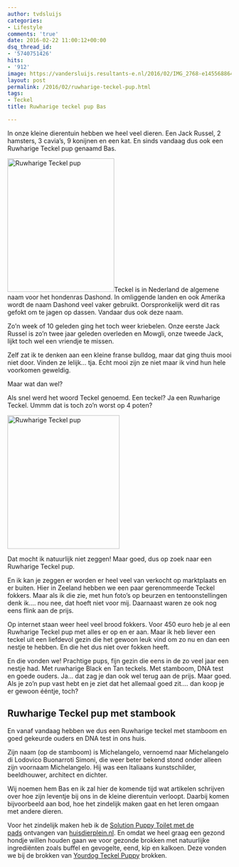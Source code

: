 ```yaml
---
author: tvdsluijs
categories:
- Lifestyle
comments: 'true'
date: 2016-02-22 11:00:12+00:00
dsq_thread_id:
- '5740751426'
hits:
- '912'
image: https://vandersluijs.resultants-e.nl/2016/02/IMG_2768-e1455688646558-825x501.jpg
layout: post
permalink: /2016/02/ruwharige-teckel-pup.html
tags:
- Teckel
title: Ruwharige teckel pup Bas

---
```

In onze kleine dierentuin hebben we heel veel dieren. Een Jack Russel, 2 hamsters, 3 cavia&#8217;s, 9 konijnen en een kat. En sinds vandaag dus ook een Ruwharige Teckel pup genaamd Bas.<!--more-->

<img class="alignleft wp-image-2444 size-medium" title="Ruwharige Teckel pup" src="https://vandersluijs.resultants-e.nl/2016/02/IMG_2614-240x300.jpg" alt="Ruwharige Teckel pup" width="240" height="300" srcset="https://vandersluijs.resultants-e.nl/2016/02/IMG_2614-240x300.jpg 240w, https://vandersluijs.resultants-e.nl/2016/02/IMG_2614-768x960.jpg 768w, https://vandersluijs.resultants-e.nl/2016/02/IMG_2614-819x1024.jpg 819w, https://vandersluijs.resultants-e.nl/2016/02/IMG_2614.jpg 960w" sizes="(max-width: 240px) 100vw, 240px" />Teckel is in Nederland de algemene naam voor het hondenras Dashond. In omliggende landen en ook Amerika wordt de naam Dashond veel vaker gebruikt. Oorspronkelijk werd dit ras gefokt om te jagen op dassen. Vandaar dus ook deze naam.

Zo&#8217;n week of 10 geleden ging het toch weer kriebelen. Onze eerste Jack Russel is zo&#8217;n twee jaar geleden overleden en Mowgli, onze tweede Jack, lijkt toch wel een vriendje te missen.

Zelf zat ik te denken aan een kleine franse bulldog, maar dat ging thuis mooi niet door. Vinden ze lelijk&#8230; tja. Echt mooi zijn ze niet maar ik vind hun hele voorkomen geweldig.

Maar wat dan wel?

Als snel werd het woord Teckel genoemd. Een teckel? Ja een Ruwharige Teckel. Ummm dat is toch zo&#8217;n worst op 4 poten?

<img class="alignright wp-image-2445 size-medium" title="Ruwharige Teckel pup" src="https://vandersluijs.resultants-e.nl/2016/02/IMG_2615-252x300.jpg" alt="Ruwharige Teckel pup" width="252" height="300" srcset="https://vandersluijs.resultants-e.nl/2016/02/IMG_2615-252x300.jpg 252w, https://vandersluijs.resultants-e.nl/2016/02/IMG_2615-768x915.jpg 768w, https://vandersluijs.resultants-e.nl/2016/02/IMG_2615-859x1024.jpg 859w, https://vandersluijs.resultants-e.nl/2016/02/IMG_2615.jpg 1007w" sizes="(max-width: 252px) 100vw, 252px" />

Dat mocht ik natuurlijk niet zeggen! Maar goed, dus op zoek naar een Ruwharige Teckel pup.

En ik kan je zeggen er worden er heel veel van verkocht op marktplaats en er buiten. Hier in Zeeland hebben we een paar gerenommeerde Teckel fokkers. Maar als ik die zie, met hun foto&#8217;s op beurzen en tentoonstellingen denk ik&#8230;. nou nee, dat hoeft niet voor mij. Daarnaast waren ze ook nog eens flink aan de prijs.

Op internet staan weer heel veel brood fokkers. Voor 450 euro heb je al een Ruwharige Teckel pup met alles er op en er aan. Maar ik heb liever een teckel uit een liefdevol gezin die het gewoon leuk vind om zo nu en dan een nestje te hebben. En die het dus niet over fokken heeft.

En die vonden we! Prachtige pups, fijn gezin die eens in de zo veel jaar een nestje had. Met ruwharige Black en Tan teckels. Met stamboom, DNA test en goede ouders. Ja&#8230; dat zag je dan ook wel terug aan de prijs. Maar goed. Als je zo&#8217;n pup vast hebt en je ziet dat het allemaal goed zit&#8230;. dan koop je er gewoon ééntje, toch?

## Ruwharige Teckel pup met stambook

En vanaf vandaag hebben we dus een Ruwharige teckel met stamboom en goed gekeurde ouders en DNA test in ons huis.

Zijn naam (op de stamboom) is Michelangelo, vernoemd naar Michelangelo di Lodovico Buonarroti Simoni, die weer beter bekend stond onder alleen zijn voornaam Michelangelo. Hij was een Italiaans kunstschilder, beeldhouwer, architect en dichter.

Wij noemen hem Bas en ik zal hier de komende tijd wat artikelen schrijven over hoe zijn leventje bij ons in de kleine dierentuin verloopt. Daarbij komen bijvoorbeeld aan bod, hoe het zindelijk maken gaat en het leren omgaan met andere dieren.

Voor het zindelijk maken heb ik de <a href="https://ds1.nl/c/?wi=245932&si=3370&li=1161232&ws=&dl=hond%2Fhondentoilet%2Fsimple-solution-puppy-toilet%2FG37_H175_C1059_P965390%2F" target="_blank" rel="nofollow">Solution Puppy Toilet met de pads</a> ontvangen van <a href="http://huisdierplein.nl" target="_blank">huisdierplein.nl</a>. En omdat we heel graag een gezond hondje willen houden gaan we voor gezonde brokken met natuurlijke ingrediënten zoals buffel en gevogelte, eend, kip en kalkoen. Deze vonden we bij de brokken van <a href="https://ds1.nl/c/?wi=245932&si=3370&li=1161232&ws=&dl=hond%2Fdroogvoer-hond%2Fyourdog-teckel-puppy%2FG37_H7_C770_P971455%2F" target="_blank" rel="nofollow">Yourdog Teckel Puppy</a> brokken.
